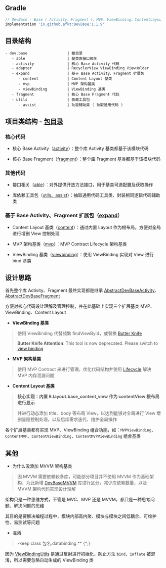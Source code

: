 
## Gradle

```gradle
// DevBase - Base ( Activity、Fragment )、MVP、ViewBinding、ContentLayout 基类库
implementation 'io.github.afkt:DevBase:1.1.9'
```

## 目录结构

```
- dev.base                  | 根目录
   - able                   | 基类库接口相关
   - activity               | 核心 Base Activity 代码
   - adapter                | RecyclerView ViewBinding ViewHolder
   - expand                 | 基于 Base Activity、Fragment 扩展包
      - content             | Content Layout 基类
      - mvp                 | MVP 架构基类
      - viewbinding         | ViewBinding 基类
   - fragment               | 核心 Base Fragment 代码
   - utils                  | 依赖工具包
      - assist              | 功能辅助类 ( 抽取通用代码 )
```


## 项目类结构 - [包目录][包目录]

### 核心代码

* 核心 Base Activity（[activity][activity]）：整个库 Activity 基类都基于该模块代码

* 核心 Base Fragment（[fragment][fragment]）：整个库 Fragment 基类都基于该模块代码

### 其他代码

* 接口相关（[able][able]）：对外提供开放方法接口，用于基类可选配置及获取操作

* 库依赖工具包（[utils、assist][utils、assist]）：抽取通用代码工具类、封装相同逻辑代码辅助类

### 基于 Base Activity、Fragment 扩展包（[expand][expand]）

* Content Layout 基类（[content][content]）：通过内置 Layout 作为根布局，方便对全局进行增删 View 控制处理

* MVP 架构基类（[mvp][mvp]）：MVP Contract Lifecycle 架构基类

* ViewBinding 基类（[viewbinding][viewbinding]）：使用 ViewBinding 实现对 View 进行 bind 基类

## 设计思路

首先整个库 Activity、Fragment 最终实现都是继承 [AbstractDevBaseActivity][AbstractDevBaseActivity]、[AbstractDevBaseFragment][AbstractDevBaseFragment]

方便对核心代码设计理解及管理控制，并在此基础上实现三个扩展基类 MVP、ViewBinding、Content Layout

* **ViewBinding 基类**

> 使用 ViewBinding 代替频繁 findViewById，或替换 [Butter Knife][Butter Knife]
>
> **Butter Knife Attention**: This tool is now deprecated. Please switch to [view binding][view binding]

* **MVP 架构基类**

> 使用 MVP Contract 来进行管理，优化代码结构并使用 [Lifecycle][Lifecycle] 解决 MVP 内存泄漏问题

* **Content Layout 基类**

> **核心实现：内置 R.layout.base_content_view 作为 contentView 根布局进行显示**
>
> 并进行动态添加 title、body 等布局 View，以达到能够对全局进行 View 增删显隐控制处理，以及后续需求迭代、维护全局操作

各个扩展基类都有实现 MVP、ViewBinding 组合功能，如：`MVPViewBinding`、`ContentMVP`、`ContentViewBinding`、`ContentMVPViewBinding` 组合基类

## 其他

* 为什么没添加 MVVM 架构基类

> 因 MVVM 需要依赖较多库，可能部分项目并不使用 MVVM 作为基础架构，为此新增 [DevBaseMVVM][DevBaseMVVM] 库进行区分，减少库依赖数量，以及 MVVM 架构代码实现设计理解

架构只是一种思维方式，不管是 MVC、MVP 还是 MVVM，都只是一种思考问题、解决问题的思维

其目的是要解决编程过程中，模块内部高内聚、模块与模块之间低耦合、可维护性、易测试等问题

* 混淆

> -keep class 包名.databinding.** {*;}

因为 [ViewBindingUtils][ViewBindingUtils] 是通过反射进行初始化，防止方法 `bind`、`inflate` 被混淆，所以需要忽略自动生成的 ViewBinding 类





[包目录]: https://github.com/afkT/DevUtils/blob/master/lib/DevBase/src/main/java/dev/base
[activity]: https://github.com/afkT/DevUtils/blob/master/lib/DevBase/src/main/java/dev/base/activity
[fragment]: https://github.com/afkT/DevUtils/blob/master/lib/DevBase/src/main/java/dev/base/fragment
[able]: https://github.com/afkT/DevUtils/blob/master/lib/DevBase/src/main/java/dev/base/able
[utils、assist]: https://github.com/afkT/DevUtils/blob/master/lib/DevBase/src/main/java/dev/base/utils
[expand]: https://github.com/afkT/DevUtils/blob/master/lib/DevBase/src/main/java/dev/base/expand
[content]: https://github.com/afkT/DevUtils/blob/master/lib/DevBase/src/main/java/dev/base/expand/content
[mvp]: https://github.com/afkT/DevUtils/blob/master/lib/DevBase/src/main/java/dev/base/expand/mvp
[viewbinding]: https://github.com/afkT/DevUtils/blob/master/lib/DevBase/src/main/java/dev/base/expand/viewbinding
[AbstractDevBaseActivity]: https://github.com/afkT/DevUtils/blob/master/lib/DevBase/src/main/java/dev/base/activity/AbstractDevBaseActivity.kt
[AbstractDevBaseFragment]: https://github.com/afkT/DevUtils/blob/master/lib/DevBase/src/main/java/dev/base/fragment/AbstractDevBaseFragment.kt
[Butter Knife]: https://github.com/JakeWharton/butterknife
[view binding]: https://developer.android.com/topic/libraries/view-binding
[Lifecycle]: https://developer.android.com/topic/libraries/architecture/lifecycle
[DevBaseMVVM]: https://github.com/afkT/DevUtils/blob/master/lib/DevBaseMVVM/README.md
[ViewBindingUtils]: https://github.com/afkT/DevUtils/blob/master/lib/DevBase/src/main/java/dev/base/utils/ViewBindingUtils.kt
